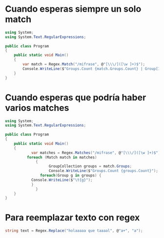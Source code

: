 # Cuando esperas siempre un solo match

```cs 
using System;
using System.Text.RegularExpressions;
					
public class Program
{
	public static void Main()
	{
		var match = Regex.Match("/mifrase", @"[\\\/]([\w ]+)$");
		Console.WriteLine($"Groups.Count {match.Groups.Count} | Group[1] {match.Groups[1]}");
	}
}
``` 


# Cuando esperas que podría haber varios matches

```cs 
using System;
using System.Text.RegularExpressions;
					
public class Program
{
	public static void Main()
	{
            var matches = Regex.Matches("/mifrase", @"[\\\/]([\w ]+)$");
	      foreach (Match match in matches)
              {
                    GroupCollection groups = match.Groups;
                    Console.WriteLine($"Groups.Count {groups.Count}");
	            foreach(Group g in groups) {
			Console.WriteLine($"\t{g}");
		    }
              }
	}
}
``` 

# Para reemplazar texto con regex

```cs 
string text = Regex.Replace("holaaaaa que taaaal", @"a+", "a");
``` 
